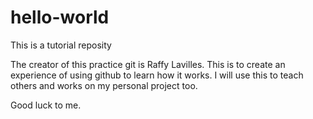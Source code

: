# hello-world
This is a tutorial reposity

The creator of this practice git is Raffy Lavilles. This is to create an experience of using github to learn how it works. I will use this to teach others and works on my personal project too.

Good luck to me. 
